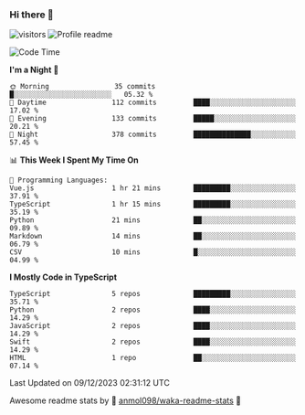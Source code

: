 ### Hi there 👋  
![visitors](https://visitor-badge.laobi.icu/badge?page_id=leverglowh) ![Profile readme](https://github.com/leverglowh/leverglowh/workflows/Profile%20readme/badge.svg?branch=master)

<!--START_SECTION:waka-->
![Code Time](http://img.shields.io/badge/Code%20Time-2%2C523%20hrs%209%20mins-blue)

**I'm a Night 🦉** 

```text
🌞 Morning                35 commits          █░░░░░░░░░░░░░░░░░░░░░░░░   05.32 % 
🌆 Daytime                112 commits         ████░░░░░░░░░░░░░░░░░░░░░   17.02 % 
🌃 Evening                133 commits         █████░░░░░░░░░░░░░░░░░░░░   20.21 % 
🌙 Night                  378 commits         ██████████████░░░░░░░░░░░   57.45 % 
```


📊 **This Week I Spent My Time On** 

```text
💬 Programming Languages: 
Vue.js                   1 hr 21 mins        █████████░░░░░░░░░░░░░░░░   37.91 % 
TypeScript               1 hr 15 mins        █████████░░░░░░░░░░░░░░░░   35.19 % 
Python                   21 mins             ██░░░░░░░░░░░░░░░░░░░░░░░   09.89 % 
Markdown                 14 mins             ██░░░░░░░░░░░░░░░░░░░░░░░   06.79 % 
CSV                      10 mins             █░░░░░░░░░░░░░░░░░░░░░░░░   04.99 % 
```

**I Mostly Code in TypeScript** 

```text
TypeScript               5 repos             █████████░░░░░░░░░░░░░░░░   35.71 % 
Python                   2 repos             ████░░░░░░░░░░░░░░░░░░░░░   14.29 % 
JavaScript               2 repos             ████░░░░░░░░░░░░░░░░░░░░░   14.29 % 
Swift                    2 repos             ████░░░░░░░░░░░░░░░░░░░░░   14.29 % 
HTML                     1 repo              ██░░░░░░░░░░░░░░░░░░░░░░░   07.14 % 
```




 Last Updated on 09/12/2023 02:31:12 UTC
<!--END_SECTION:waka-->


Awesome readme stats by :star2: [anmol098/waka-readme-stats](https://github.com/anmol098/waka-readme-stats) :star2:
